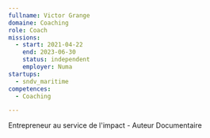 ```yaml
---
fullname: Victor Grange
domaine: Coaching
role: Coach
missions:
  - start: 2021-04-22
    end: 2023-06-30
    status: independent
    employer: Numa
startups:
  - sndv_maritime
competences:
  - Coaching

---
```


Entrepreneur au service de l'impact - Auteur Documentaire